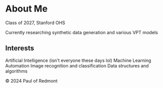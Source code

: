 # About Me
Class of 2027, Stanford OHS

Currently researching synthetic data generation and various VPT models

## Interests
Artificial Intelligence (isn't everyone these days lol)
Machine Learning
Automation
Image recognition and classification
Data structures and algorithms

© 2024 Paul of Redmont
